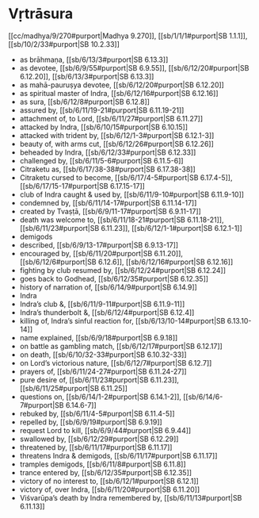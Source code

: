 # Vṛtrāsura

[[cc/madhya/9/270#purport|Madhya 9.270]], [[sb/1/1/1#purport|SB 1.1.1]], [[sb/10/2/33#purport|SB 10.2.33]]

* as brāhmaṇa, [[sb/6/13/3#purport|SB 6.13.3]]
* as devotee, [[sb/6/9/55#purport|SB 6.9.55]], [[sb/6/12/20#purport|SB 6.12.20]], [[sb/6/13/3#purport|SB 6.13.3]]
* as mahā-pauruṣya devotee, [[sb/6/12/20#purport|SB 6.12.20]]
* as spiritual master of Indra, [[sb/6/12/16#purport|SB 6.12.16]]
* as sura, [[sb/6/12/8#purport|SB 6.12.8]]
* assured by, [[sb/6/11/19-21#purport|SB 6.11.19-21]]
* attachment of, to Lord, [[sb/6/11/27#purport|SB 6.11.27]]
* attacked by Indra, [[sb/6/10/15#purport|SB 6.10.15]]
* attacked with trident by, [[sb/6/12/1-3#purport|SB 6.12.1-3]]
* beauty of, with arms cut, [[sb/6/12/26#purport|SB 6.12.26]]
* beheaded by Indra, [[sb/6/12/33#purport|SB 6.12.33]]
* challenged by, [[sb/6/11/5-6#purport|SB 6.11.5-6]]
* Citraketu as, [[sb/6/17/38-38#purport|SB 6.17.38-38]]
* Citraketu cursed to become, [[sb/6/17/4-5#purport|SB 6.17.4-5]], [[sb/6/17/15-17#purport|SB 6.17.15-17]]
* club of Indra caught & used by, [[sb/6/11/9-10#purport|SB 6.11.9-10]]
* condemned by, [[sb/6/11/14-17#purport|SB 6.11.14-17]]
* created by Tvaṣṭā, [[sb/6/9/11-17#purport|SB 6.9.11-17]]
* death was welcome to, [[sb/6/11/18-21#purport|SB 6.11.18-21]], [[sb/6/11/23#purport|SB 6.11.23]], [[sb/6/12/1-1#purport|SB 6.12.1-1]]
* demigods
* described, [[sb/6/9/13-17#purport|SB 6.9.13-17]]
* encouraged by, [[sb/6/11/20#purport|SB 6.11.20]], [[sb/6/12/6#purport|SB 6.12.6]], [[sb/6/12/16#purport|SB 6.12.16]]
* fighting by club resumed by, [[sb/6/12/24#purport|SB 6.12.24]]
* goes back to Godhead, [[sb/6/12/35#purport|SB 6.12.35]]
* history of narration of, [[sb/6/14/9#purport|SB 6.14.9]]
* Indra
* Indra’s club &, [[sb/6/11/9-11#purport|SB 6.11.9-11]]
* Indra’s thunderbolt &, [[sb/6/12/4#purport|SB 6.12.4]]
* killing of, Indra’s sinful reaction for, [[sb/6/13/10-14#purport|SB 6.13.10-14]]
* name explained, [[sb/6/9/18#purport|SB 6.9.18]]
* on battle as gambling match, [[sb/6/12/17#purport|SB 6.12.17]]
* on death, [[sb/6/10/32-33#purport|SB 6.10.32-33]]
* on Lord’s victorious nature, [[sb/6/12/7#purport|SB 6.12.7]]
* prayers of, [[sb/6/11/24-27#purport|SB 6.11.24-27]]
* pure desire of, [[sb/6/11/23#purport|SB 6.11.23]], [[sb/6/11/25#purport|SB 6.11.25]]
* questions on, [[sb/6/14/1-2#purport|SB 6.14.1-2]], [[sb/6/14/6-7#purport|SB 6.14.6-7]]
* rebuked by, [[sb/6/11/4-5#purport|SB 6.11.4-5]]
* repelled by, [[sb/6/9/19#purport|SB 6.9.19]]
* request Lord to kill, [[sb/6/9/44#purport|SB 6.9.44]]
* swallowed by, [[sb/6/12/29#purport|SB 6.12.29]]
* threatened by, [[sb/6/11/17#purport|SB 6.11.17]]
* threatens Indra & demigods, [[sb/6/11/17#purport|SB 6.11.17]]
* tramples demigods, [[sb/6/11/8#purport|SB 6.11.8]]
* trance entered by, [[sb/6/12/35#purport|SB 6.12.35]]
* victory of no interest to, [[sb/6/12/1#purport|SB 6.12.1]]
* victory of, over Indra, [[sb/6/11/20#purport|SB 6.11.20]]
* Viśvarūpa’s death by Indra remembered by, [[sb/6/11/13#purport|SB 6.11.13]]
